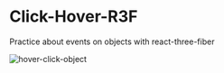 # Click-Hover-R3F
Practice about events on objects with react-three-fiber

![hover-click-object](https://user-images.githubusercontent.com/62818757/170842052-453bf1c3-f08e-4711-be73-bab1a30e1a3a.png)
